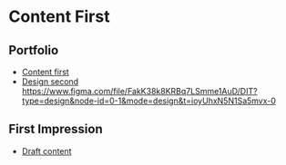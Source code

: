 # Content First

## Portfolio

- [Content first](../index.md)
- [Design second](?) https://www.figma.com/file/FakK38k8KRBq7LSmme1AuD/DIT?type=design&node-id=0-1&mode=design&t=ioyUhxN5N1Sa5mvx-0<!-- Link to Figma, Miro, Notion, etc. -->

## First Impression

- [Draft content](../02-first-impression/index.md)
